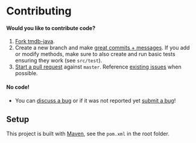 Contributing
============

#### Would you like to contribute code?

1. [Fork tmdb-java][1].
2. Create a new branch and make [great commits + messages][2]. If you add or modify methods, make sure to also create and run basic tests ensuring they work (see `src/test`).
3. [Start a pull request][3] against `master`. Reference [existing issues][4] when possible.

#### No code!
* You can [discuss a bug][4] or if it was not reported yet [submit a bug][5]!

Setup
-----

This project is built with [Maven][7], see the `pom.xml` in the root folder.


 [1]: https://github.com/UweTrottmann/tmdb-java/fork
 [2]: http://robots.thoughtbot.com/post/48933156625/5-useful-tips-for-a-better-commit-message
 [3]: https://github.com/UweTrottmann/tmdb-java/compare
 [4]: https://github.com/UweTrottmann/tmdb-java/issues
 [5]: https://github.com/UweTrottmann/tmdb-java/issues/new
 [6]: https://github.com/UweTrottmann/tmdb-java/releases
 [7]: https://maven.apache.org/